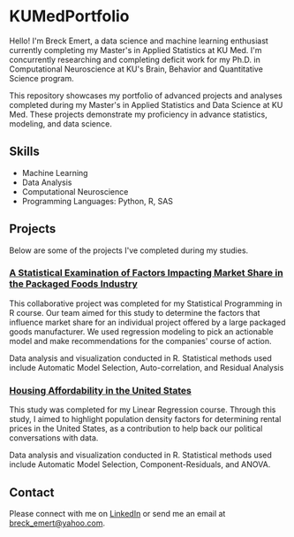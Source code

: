 # KUMedPortfolio
Hello! I'm Breck Emert, a data science and machine learning enthusiast currently completing my Master's in Applied Statistics at KU Med.  I'm concurrently researching and completing deficit work for my Ph.D. in Computational Neuroscience at KU's Brain, Behavior and Quantitative Science program.  

This repository showcases my portfolio of advanced projects and analyses completed during my Master's in Applied Statistics and Data Science at KU Med. These projects demonstrate my proficiency in advance statistics, modeling, and data science.

## Skills

- Machine Learning
- Data Analysis
- Computational Neuroscience
- Programming Languages: Python, R, SAS

## Projects

Below are some of the projects I've completed during my studies.

### [A Statistical Examination of Factors Impacting Market Share in the Packaged Foods Industry](https://github.com/BreckEmert/KUMedPortfolio/blob/main/Emert%20823%20Analysis.pdf)

This collaborative project was completed for my Statistical Programming in R course.  Our team aimed  for this study to determine the factors that influence market share for an individual project offered by a large packaged goods manufacturer.  We used regression modeling to pick an actionable model and make recommendations for the companies' course of action.

Data analysis and visualization conducted in R.  Statistical methods used include Automatic Model Selection, Auto-correlation, and Residual Analysis

### [Housing Affordability in the United States](https://github.com/BreckEmert/KUMedPortfolio/blob/main/Emert%20840%20Analysis.pdf)

This study was completed for my Linear Regression course.  Through this study, I aimed to highlight population density factors for determining rental prices in the United States, as a contribution to help back our political conversations with data.

Data analysis and visualization conducted in R.  Statistical methods used include Automatic Model Selection, Component-Residuals, and ANOVA.

## Contact

Please connect with me on [LinkedIn](https://www.linkedin.com/in/breckemert/) or send me an email at breck_emert@yahoo.com.
